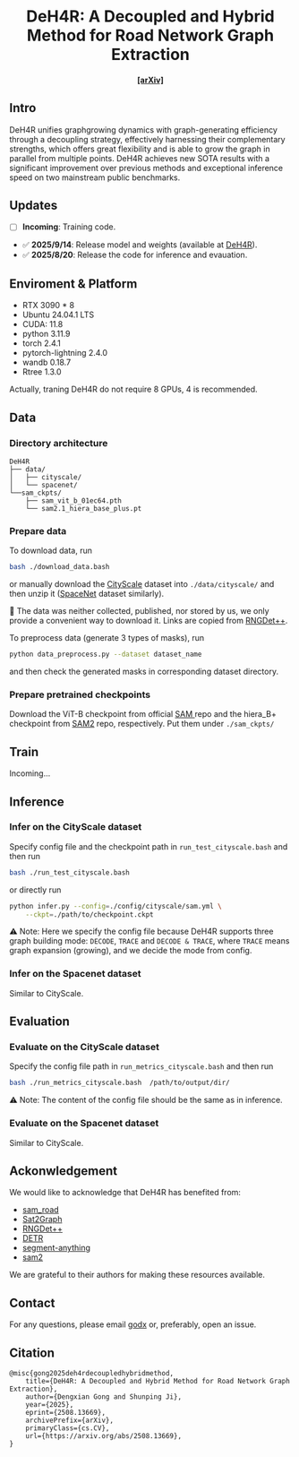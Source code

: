 
<div align="center">

<h1>DeH4R: A Decoupled and Hybrid Method for Road Network Graph Extraction</h1>
<div>
    <h4 align="center">
        <a href="https://arxiv.org/abs/2508.13669" target='_blank'>[arXiv]</a> 
    </h4>
</div>
</div>

## **Intro**
DeH4R unifies graphgrowing dynamics with graph-generating efficiency through a decoupling strategy, effectively harnessing their complementary strengths, which offers great flexibility and is able to grow the graph in parallel from multiple points. DeH4R achieves new SOTA results with a significant improvement over previous methods and exceptional inference speed on two mainstream public benchmarks.

## **Updates**
- [ ] **Incoming**: Training code.
- ✅ **2025/9/14**: Release model and weights (available at [DeH4R](https://huggingface.co/godx7/DeH4R)). 
- ✅ **2025/8/20**: Release the code for inference and evauation.

## **Enviroment & Platform**
- RTX 3090 * 8
- Ubuntu 24.04.1 LTS
- CUDA: 11.8
- python 3.11.9
- torch 2.4.1
- pytorch-lightning 2.4.0
- wandb 0.18.7
- Rtree 1.3.0

Actually, traning DeH4R do not require 8 GPUs, 4 is recommended.

## **Data**
### Directory architecture
```
DeH4R
├── data/
│   ├── cityscale/
│   └── spacenet/
└──sam_ckpts/
    ├── sam_vit_b_01ec64.pth
    └── sam2.1_hiera_base_plus.pt
```
### Prepare data
To download data, run 
```bash
bash ./download_data.bash
```
or manually download the [CityScale](https://drive.google.com/file/d/1R8sI1RmFe3rUfWMQaOfsYlBDHpQxFH-H/view?usp=share_link) dataset into `./data/cityscale/` and then unzip it ([SpaceNet](https://drive.google.com/file/d/1FiZVkEEEVir_iUJpEH5NQunrtlG0Ff1W/view?usp=share_link) dataset similarly). 

🚚 The data was neither collected, published, nor stored by us, we only provide a convenient way to download it. Links are copied from [RNGDet++](https://github.com/TonyXuQAQ/RNGDetPlusPlus).

To preprocess data (generate 3 types of masks), run 
```bash
python data_preprocess.py --dataset dataset_name
```
and then check the generated masks in corresponding dataset directory.


### Prepare pretrained checkpoints
Download the ViT-B checkpoint from official [SAM ](https://github.com/facebookresearch/segment-anything) repo and the hiera_B+ checkpoint from [SAM2](https://github.com/facebookresearch/sam2) repo, respectively. Put them under `./sam_ckpts/`

## **Train**
Incoming...

## **Inference**
### Infer on the CityScale dataset
Specify config file and the checkpoint path in `run_test_cityscale.bash` and then run 
```bash
bash ./run_test_cityscale.bash
```
or directly run 
```bash
python infer.py --config=./config/cityscale/sam.yml \
    --ckpt=./path/to/checkpoint.ckpt
```
⚠️ Note: Here we specify the config file because DeH4R supports three graph building mode: `DECODE`, `TRACE` and `DECODE & TRACE`, where `TRACE` means graph expansion (growing), and we decide the mode from config.

### Infer on the Spacenet dataset
Similar to CityScale.

## **Evaluation**
### Evaluate on the CityScale dataset
Specify the config file path in `run_metrics_cityscale.bash` and then run
```bash
bash ./run_metrics_cityscale.bash  /path/to/output/dir/
```
⚠️ Note: The content of the config file should be the same as in inference.

### Evaluate on the Spacenet dataset
Similar to CityScale.


## **Ackonwledgement**
We would like to acknowledge that DeH4R has benefited from:
- [sam_road](https://github.com/htcr/sam_road)
- [Sat2Graph](https://github.com/songtaohe/Sat2Graph)
- [RNGDet++](https://github.com/TonyXuQAQ/RNGDetPlusPlus)
- [DETR](https://github.com/facebookresearch/detr)
- [segment-anything](https://github.com/facebookresearch/segment-anything)
- [sam2](https://github.com/facebookresearch/sam2)

We are grateful to their authors for making these resources available.


## **Contact**
For any questions, please email [godx](mailto:gooodx@whu.edu.cn) or, preferably, open an issue.


## **Citation**
```
@misc{gong2025deh4rdecoupledhybridmethod,
    title={DeH4R: A Decoupled and Hybrid Method for Road Network Graph Extraction}, 
    author={Dengxian Gong and Shunping Ji},
    year={2025},
    eprint={2508.13669},
    archivePrefix={arXiv},
    primaryClass={cs.CV},
    url={https://arxiv.org/abs/2508.13669}, 
}
```